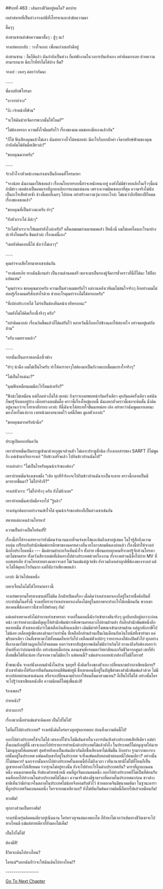 ##บทที่ 463 : เส้นทางชีวิตอยู่หนใด?
ตกบ่าย

เหล่าสหายที่เป็นห่วงจางเย่มีทั้งโทรหาและส่งข้อความมา

ติ๊ดๆๆ

ต่งซานซานส่งข้อความมาสั้นๆ : สู้ๆ นะ!

จางเย่ตอบกลับ : วางใจเถอะ เพื่อนเก่าเธอยังดีอยู่

ต่งซานซาน : งั้นก็ดีแล้ว ฉันกำลังเป็นห่วง ก็แค่พักงานในวงการบันเทิงเอง อย่าคิดมากเลย ด้วยความสามารถนาย มีอะไรที่ทำไม่ได้บ้าง หืม?

จางเย่ : เหอๆ ค่อยว่ากันนะ


……


พี่ดาบยักษ์โทรมา

"อาจารย์จาง"

"อ๊ะ เจ้าหน้าที่ฟ่าน"

"จะให้ฉันช่วยจัดการพวกนั้นให้ไหม?"

"ไม่ต้องหรอก ความตั้งใจดีผมรับไว้ เรื่องของผม ผมขอลงมือเองแล้วกัน"

"ก็ได้ ฟังเสียงคุณแล้วไม่เลว ฉันค่อยวางใจได้หน่อยค่ะ มีอะไรก็บอกสักคำ เจ๊ดาบยักษ์ฟ่านของคุณกำลังคันไม้คันมือเชียวล่ะ!"

"ขอบคุณมากครับ"


……


จ้าวกั๋วโจวหัวหน้างานเก่าเขาเป็นอีกคนที่โทรมาหา

"จางน้อย ฉันถามมาให้เธอแล้ว เรื่องนโยบายรอบนี้ท่าจะหนักหนาอยู่ คงยังไม่มีข่าวยกเลิกในเร็วๆนี้แน่ ถ้ามีข่าว เธอต้องเป็นคนแรกที่ถูกยกเลิกการแบนแน่นอน เพราะความผิดเธอเบาที่สุด ความจริงไม่นับเป็นอะไรเสียด้วยซ้ำ ช่วงนี้เธอก็เฉยๆ ไปก่อน อย่าสร้างความวุ่นวายอะไรล่ะ ไม่แน่ว่าอีกปีสองปีก็หมดเรื่องของเธอแล้ว"

"ขอบคุณที่เป็นห่วงนะครับ ฮ่าๆ"

"ยังหัวเราะได้ ดีล่ะๆ"

"ถ้าไม่หัวเราะจะให้ผมทำยังไงล่ะครับ? คลื่นลมผมผ่านมาหมดแล้ว ปีหนึ่งนี่ ผมไม่เคยโดนอะไรมาบ้างล่ะจริงไหมครับ ชินแล้วล่ะ เรื่องแค่นี้เอง"

"เธอยังคิดแบบนี้ได้ นับว่าไม่เลวๆ"


……


คุณย่าจางเสียโทรมาหาเขาเช่นกัน

"จางน้อยเอ๊ย ทางฉันมีงานทำ เป็นงานด้านดนตรี เธอจะมาเป็นรองผู้จัดการชั่วคราวที่นี่ก็ได้นะ ให้ปีละแปดแสน"

"คุณย่าจาง ขอบคุณมากครับ ความเป็นห่วงผมขอรับไว้ แต่งานหลังเวทีผมไม่สนใจจริงๆ อีกอย่างผมไม่ค่อยรู้เรื่องดนตรีสักเท่าไรด้วย ช่วยอะไรคุณย่าจางไม่ได้หรอกครับ"

"ที่เปล่งประกายได้ ไม่จำเป็นต้องยืนหน้าเวทีหรอกนะ"

"ผมยังไม่ได้คิดเรื่องนี้จริงๆ ครับ"

"อย่าคิดมากล่ะ เรื่องเกิดขึ้นแล้วก็ได้แต่รับไว้ หลายวันนี้ก็ออกไปข้างนอกให้สบายใจ อย่าจมอยู่แต่กับบ้าน"

"ครับ ผมทราบแล้ว"


……


จากนั้นเป็นดาราตลกฉือซิ่วฟาง

"ฮ่าๆ น้าฉือ ผมไม่เป็นไรครับ ทำให้ดาราอาวุโสต้องมาเป็นกังวลแบบนี้ผมเกรงใจจริงๆ"

"ไม่เป็นไรแน่นะ?"

"คุณฟังเหมือนผมมีอะไรไหมล่ะครับ?"

"ฟังน่ะไม่เหมือน แต่ก็อดห่วงไม่ได้ เธอน่ะ ถึงเราจะเคยพบหน้ากันครั้งเดียว คุยกันแค่ครั้งเดียว แต่ฉันก็พอรู้จักเธออยู่บ้าง เด็กอย่างเธอมันดื้อ คราวนี้เรื่องใหญ่แบบนี้ ฉันเลยกลัวคราวนี้เธอจะคิดสั้น นั่งคิดอยู่นานกว่าจะโทรหาสักรอบ เอาล่ะ ทีนี้ฉันจะได้สบายใจขึ้นมาหน่อย เอ้อ อย่าหาว่าฉันพูดมากเลยนะ มองโลกในแง่บวก เงยหน้ามองอนาคตไว้ แค่นี้ก็พอ ดูแลตัวเองล่ะ"

"ขอบคุณมากครับน้าฉือ"


……


ประตูเปิดออกทันควัน

เหราอ้ายหมิ่นเปิดกระตูเข้ามาด้วยกุญแจส่วนตัว ไม่เคาะประตูสักนิด เรื่องเอกสารของ SARFT ก็ไม่พูดถึง แค่เข้ามาเรียกจางเย่ "กับข้าวเสร็จแล้ว ไปกินข้าวบ้านฉันไป!"

จางเย่กล่าว "ไม่เป็นไรครับคุณน้าเจ้าของห้อง"

เหราอ้ายหมิ่นจ้องเขาเขม็ง "เฮ้อ ทุกทีร่ำร้องจะไปกินข้าวบ้านฉันจะเป็นจะตาย คราวนี้กลายเป็นมีมารยาทขึ้นมา? ไม่ไปจริงรึ?"

จางเย่หัวเราะ "ไม่ไปจริงๆ ครับ ยังไม่หิวเลย"

เหราอ้ายหมิ่นสะบัดมือจากไป "รู้แล้ว"

จางเย่ฉุกคิดบางอย่างจนเข้าใจได้ คุณน้าเจ้าของห้องก็เป็นห่วงเขาเช่นกัน

สหายแต่ละคนล้วนโทรหา!

ความเป็นห่วงเป็นใยล้นปรี่!

เรื่องนี้ทำให้จางเย่ทราบว่ายังมีคนจำนวนมากที่จดจำเขาได้และคิดถึงเขาอยู่เสมอ ในใจรู้สึกถึงความอบอุ่น เปรียบกับสำนักพิมพ์การศึกษาของนครหลวงที่ฉวยโอกาสถมหินลงบ่อแล้ว เรื่องนี้ทำให้จางเย่นึกถึงประโยคหนึ่ง --- มีแต่ยามลำบากจึงเห็นน้ำใจ ทั้งบ่าย เพื่อนแทบทุกคนที่จางเย่รู้จักล้วนโทรหาเขาไม่ขาดสาย ทั้งหวังเสียวเหม่ยที่เดินทางไปต่างประเทศด้วยเรื่องงาน ทั้งจางหย่วนฉีซึ่งไปถ่าย MV ที่ออสเตรเลีย ล้วนโทรสายตรงมาหาจางเย่ ไม่เว้นแม้แต่อู๋เจ๋อชิง ยังรวมถึงเหล่าญาติพี่น้องของจางเย่ แม้จะไม่ได้คุยอะไรกันมาก แต่ก็นับว่าเพียงพอแล้ว

เอาล่ะ มีเว้นไปคนหนึ่ง

เหยาเจี้ยนไฉไม่ได้โทรมาคราวนี้

จางเย่พยายามโทรหาเขาแต่ก็ไม่ติด อีกฝ่ายปิดเครื่อง เมื่อคิดว่าเหล่าเหยาเองก็อยู่ในรายชื่อศิลปินที่กระทำผิดในครั้งนี้ จางเย่ก็ทราบว่าเหล่าเหยาเองก็คงไม่อยู่ในสภาพจะทำอะไรได้เหมือนกัน พวกเขาสองคนพี่น้องคราวนี้ซวยไปพร้อมๆ กัน!

แต่เหล่าเหยาคงยังไม่ลำบากเท่าเขาหรอก จางเย่ในตอนนี้นับว่าเข้าทางตันจริงๆ ถูกบีบกลับสู่สภาวะก่อนหน้า เขาจ่ายค่าละเมิดสัญญาให้สำนักพิมพ์การศึกษานครหลวงไปสามล้านห้า กับอีกสำนักพิมพ์หนึ่งอีกหลายหมื่น ตัวเขาเองนับว่าไม่เหลือเงินสักแดงเดียว เดิมมีค่าทำโฆษณาเข้ามาสามล้าน แต่ถูกหักภาษีไปไม่น้อย เหลืออยู่เพียงสองล้านกว่าเท่านั้น ที่เหลืออีกล้านล้วนเป็นเงินเดือนกับเงินโบนัสที่เขาทำมา แค่พริบตาเดียว เงินที่เขาหามาได้ทั้งหมดก็หายวับไป เหลือแต่ตัวเปล่าๆ รายการเองก็ต้องปิดตัวไป ทุกอย่างที่เอาลงมาได้ล้วนถูกเก็บไปจนหมด บอกว่าเขากลับสู่สภาพเดิมไม่นับว่าเกินไป บางแง่ถึงกับต้องบอกว่าย่ำแย่ยิ่งกว่าก่อนหน้าอีก อย่างน้อยเมื่อก่อน ตอนเขาเพิ่งจบมหาวิทยาลัยและเริ่มชีวิตจากศูนย์ เขาก็ยังสั่งสมชื่อได้ที่ละน้อย เริ่มจากความไม่มีอะไร แต่ตอนนี้? แม้แต่จะออกหน้ากล้องก็ไม่มีโอกาส!

ชั่วขณะนั้น จางเย่นั่งลงบนม้านั่งในบ้าน จุดบุหรี่ นั่งคิดเรื่องของตัวเอง เปลี่ยนนามปากกาเขียนนิยาย? ตัวเขายังต้องได้รับการยืนยันตนก่อนตีพิมพ์อยู่ดี ชื่อเขาตอนนี้อยู่ในบัญชีดำของสำนักพิมพ์แล้วด้วย ไม่มีทางปล่อยผ่านเขาแน่นอน หรือจะเปลี่ยนนามปากกาให้คนอื่นมาสวมแทน? ก็เป็นไปไม่ได้ อย่างนั้นใครจะไปรู้ว่าเขาเขียนหนังสือ ความนิยมก็ไม่พุ่งขึ้นน่ะสิ!

ร้องเพลง?

ถ่ายหนัง?

ทำรายการ?

เรื่องพวกนี้อย่าแม้แต่จะคิดเลย เป็นไปไม่ได้!

ไม่งั้นก็ไปต่างประเทศ? จางเย่นั่งคิดใคร่ครวญอยู่หลายตลบ ก่อนทิ้งความคิดนี้ไป!

ออกไปต่างประเทศใช่จะไม่ได้ เขาเองก็ใช่จะไม่มีเส้นสายในวงการบันเทิงต่างประเทศเสียทีเดียว แต่คำสั่งแบนยังอยู่ที่นี่ เขาจะออกไปทำรายการทำหนังต่างประเทศได้แล้วยังไง ในประเทศก็ไม่อนุญาตให้ฉายไม่อนุญาตให้เผยแพร่ สุดท้ายยังคงเป็นเช่นเดียวกันคือชื่อเสียงเขาไม่เพิ่มขึ้น อีกอย่าง ฐานรากของจางเย่นั้นอยู่ในประเทศ แฟนคลับเขาก็อยู่ในประเทศ จะทิ้งแฟนคลับหอบผ้าผ่อนหนีไปคนเดียว? อย่างนั้นก็ไม่สมควร! นอกจากนั้นหากไปต่างประเทศในตอนนี้ยังไม่ถึงเวลา เวทีนานาชาติไม่ใช่ที่ไหนก็เป็นภูเขาทองคำไปเสียหมด รากฐานไม่อยู่ทางนั้น ยังจะไปทำอะไรในต่างประเทศกัน? ดาราที่ถูกแบนคนหนึ่ง คนนอกพอเห็น ยังต้องส่ายหน้าหนี คนที่ถูกจีนแบนคนหนึ่ง ออกไปต่างประเทศก็ไม่เป็นที่ต้อนรับ คนที่ออกไปทำงานในต่างประเทศได้ไม่เลว ความจริงต้องมีฐานรากที่ตลาดในประเทศมาก่อน ชาวต่างชาติเห็นว่ามีอำนาจในตลาดในประเทศไม่น้อยจึงยอมรับตัวไว้ ด้วยตลาดจีนมีขนาดมหึมา ในฐานะดาราที่ถูกประเทศจีนแบนคนหนึ่ง ใครจะยอมเหลียวแล? ยังไม่ทันเริ่มต้นความคิดนี้ก็ตายไปแล้วเหมือนกัน!

ทางตัน!

ทุกทางล้วนเป็นทางตัน!

จางเย่นั่งครุ่นคิดคนเดียวอยู่เนิ่นนาน ใคร่ครวญจนสมองพองโต ก็ยังหาไม่เจอว่าเส้นทางชีวิตเขาจะไปทางไหนดี แม้แต่สายเดียวก็ยังมองไม่เห็น!

เป็นไปไม่ได้!

ต้องมีสิ!

ชีวิตจะเดินไปทางไหน?

ใครแม่*บอกฉันทีว่าจะให้ฉันเดินไปทางไหน!?






*-*-*-*-*-*-*-*-*-*-*-*-*-*-*-*-*-*




[Go To Next Chapter]( ./64.md)